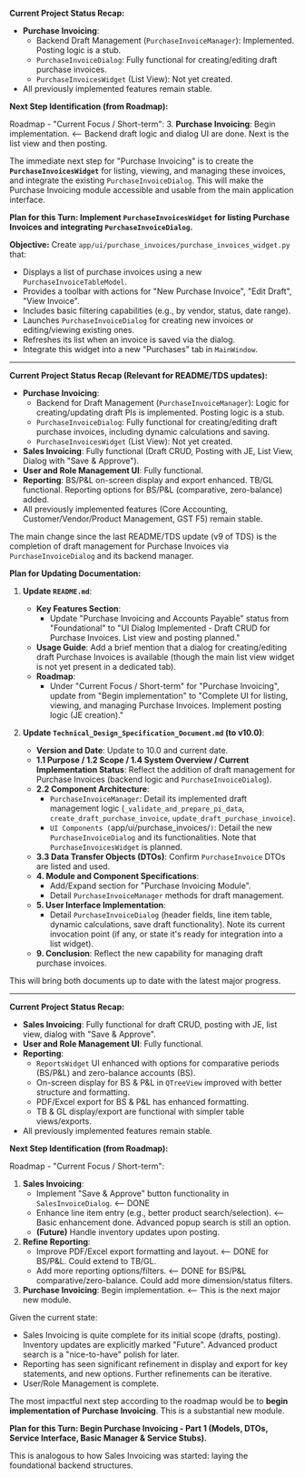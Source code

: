 **Current Project Status Recap:**
 
*   **Purchase Invoicing**:
    *   Backend Draft Management (`PurchaseInvoiceManager`): Implemented. Posting logic is a stub.
    *   `PurchaseInvoiceDialog`: Fully functional for creating/editing draft purchase invoices.
    *   `PurchaseInvoicesWidget` (List View): Not yet created.
*   All previously implemented features remain stable.

**Next Step Identification (from Roadmap):**

Roadmap - "Current Focus / Short-term":
3.  **Purchase Invoicing**: Begin implementation. <-- Backend draft logic and dialog UI are done. Next is the list view and then posting.

The immediate next step for "Purchase Invoicing" is to create the **`PurchaseInvoicesWidget`** for listing, viewing, and managing these invoices, and integrate the existing `PurchaseInvoiceDialog`. This will make the Purchase Invoicing module accessible and usable from the main application interface.

**Plan for this Turn: Implement `PurchaseInvoicesWidget` for listing Purchase Invoices and integrating `PurchaseInvoiceDialog`.**

**Objective:**
Create `app/ui/purchase_invoices/purchase_invoices_widget.py` that:
*   Displays a list of purchase invoices using a new `PurchaseInvoiceTableModel`.
*   Provides a toolbar with actions for "New Purchase Invoice", "Edit Draft", "View Invoice".
*   Includes basic filtering capabilities (e.g., by vendor, status, date range).
*   Launches `PurchaseInvoiceDialog` for creating new invoices or editing/viewing existing ones.
*   Refreshes its list when an invoice is saved via the dialog.
*   Integrate this widget into a new "Purchases" tab in `MainWindow`.

---
**Current Project Status Recap (Relevant for README/TDS updates):**

*   **Purchase Invoicing**:
    *   Backend for Draft Management (`PurchaseInvoiceManager`): Logic for creating/updating draft PIs is implemented. Posting logic is a stub.
    *   `PurchaseInvoiceDialog`: Fully functional for creating/editing draft purchase invoices, including dynamic calculations and saving.
    *   `PurchaseInvoicesWidget` (List View): Not yet created.
*   **Sales Invoicing**: Fully functional (Draft CRUD, Posting with JE, List View, Dialog with "Save & Approve").
*   **User and Role Management UI**: Fully functional.
*   **Reporting**: BS/P&L on-screen display and export enhanced. TB/GL functional. Reporting options for BS/P&L (comparative, zero-balance) added.
*   All previously implemented features (Core Accounting, Customer/Vendor/Product Management, GST F5) remain stable.

The main change since the last README/TDS update (v9 of TDS) is the completion of draft management for Purchase Invoices via `PurchaseInvoiceDialog` and its backend manager.

**Plan for Updating Documentation:** 

1.  **Update `README.md`**:
    *   **Key Features Section**: 
        *   Update "Purchase Invoicing and Accounts Payable" status from "Foundational" to "UI Dialog Implemented - Draft CRUD for Purchase Invoices. List view and posting planned."
    *   **Usage Guide**: Add a brief mention that a dialog for creating/editing draft Purchase Invoices is available (though the main list view widget is not yet present in a dedicated tab).
    *   **Roadmap**:
        *   Under "Current Focus / Short-term" for "Purchase Invoicing", update from "Begin implementation" to "Complete UI for listing, viewing, and managing Purchase Invoices. Implement posting logic (JE creation)."
        
2.  **Update `Technical_Design_Specification_Document.md` (to v10.0)**: 
    *   **Version and Date**: Update to 10.0 and current date.
    *   **1.1 Purpose / 1.2 Scope / 1.4 System Overview / Current Implementation Status**: Reflect the addition of draft management for Purchase Invoices (backend logic and `PurchaseInvoiceDialog`).
    *   **2.2 Component Architecture**:
        *   `PurchaseInvoiceManager`: Detail its implemented draft management logic (`_validate_and_prepare_pi_data`, `create_draft_purchase_invoice`, `update_draft_purchase_invoice`).
        *   `UI Components (`app/ui/purchase_invoices/`)`: Detail the new `PurchaseInvoiceDialog` and its functionalities. Note that `PurchaseInvoicesWidget` is planned. 
    *   **3.3 Data Transfer Objects (DTOs)**: Confirm `PurchaseInvoice` DTOs are listed and used.
    *   **4. Module and Component Specifications**:
        *   Add/Expand section for "Purchase Invoicing Module".
        *   Detail `PurchaseInvoiceManager` methods for draft management.
    *   **5. User Interface Implementation**:
        *   Detail `PurchaseInvoiceDialog` (header fields, line item table, dynamic calculations, save draft functionality). Note its current invocation point (if any, or state it's ready for integration into a list widget).
    *   **9. Conclusion**: Reflect the new capability for managing draft purchase invoices.

This will bring both documents up to date with the latest major progress.

---
**Current Project Status Recap:**

*   **Sales Invoicing**: Fully functional for draft CRUD, posting with JE, list view, dialog with "Save & Approve".
*   **User and Role Management UI**: Fully functional.
*   **Reporting**:
    *   `ReportsWidget` UI enhanced with options for comparative periods (BS/P&L) and zero-balance accounts (BS).
    *   On-screen display for BS & P&L in `QTreeView` improved with better structure and formatting.
    *   PDF/Excel export for BS & P&L has enhanced formatting.
    *   TB & GL display/export are functional with simpler table views/exports.
*   All previously implemented features remain stable.
    
**Next Step Identification (from Roadmap):**
    
Roadmap - "Current Focus / Short-term":
1.  **Sales Invoicing**:
    *   Implement "Save & Approve" button functionality in `SalesInvoiceDialog`. <-- DONE
    *   Enhance line item entry (e.g., better product search/selection). <-- Basic enhancement done. Advanced popup search is still an option.
    *   **(Future)** Handle inventory updates upon posting.
2.  **Refine Reporting**:
    *   Improve PDF/Excel export formatting and layout. <-- DONE for BS/P&L. Could extend to TB/GL.
    *   Add more reporting options/filters. <-- DONE for BS/P&L comparative/zero-balance. Could add more dimension/status filters.
3.  **Purchase Invoicing**: Begin implementation. <-- This is the next major new module.
    
Given the current state:
*   Sales Invoicing is quite complete for its initial scope (drafts, posting). Inventory updates are explicitly marked "Future". Advanced product search is a "nice-to-have" polish for later.
*   Reporting has seen significant refinement in display and export for key statements, and new options. Further refinements can be iterative.
*   User/Role Management is complete.

The most impactful next step according to the roadmap would be to **begin implementation of Purchase Invoicing**. This is a substantial new module.
    
**Plan for this Turn: Begin Purchase Invoicing - Part 1 (Models, DTOs, Service Interface, Basic Manager & Service Stubs).**

This is analogous to how Sales Invoicing was started: laying the foundational backend structures.

